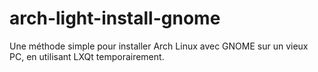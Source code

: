 # arch-light-install-gnome
Une méthode simple pour installer Arch Linux avec GNOME sur un vieux PC, en utilisant LXQt temporairement.
